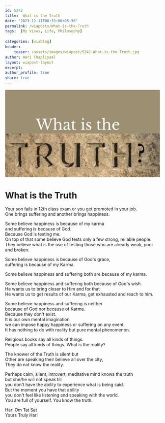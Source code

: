 ```yaml
---        
id: 5242 
title:  What is the Truth          
date: "2023-12-11T08:33:00+05:30"        
permalink: /wiaposts/What-is-the-Truth      
tags:  [My Views, Life, Philosophy]         
        
categories: [wiablog] 
header:        
    teaser: /assets/images/wiapost/5242-What-is-the-Truth.jpg        
author: Hari Thapliyaal        
layout: wiapost-layout
excerpt:        
author_profile: true        
share: true        
---        
```

      
![What is the Truth](/assets/images/wiapost/5242-What-is-the-Truth.jpg)	   
    
# What is the Truth   
    
Your son fails in 12th class exam or you get promoted in your job.    
One brings suffering and another brings happiness.


Some believe happiness is because of my karma    
and suffering is because of God.    
Because God is testing me.    
On top of that some believe God tests 
only a few strong, reliable people.  
They believe what is the use of testing those 
who are already weak, poor and broken.  
   
Some believe happiness is because of God's grace,    
suffering is because of my Karma.  
   
Some believe happiness and suffering 
both are because of my karma.  
   
Some believe happiness and suffering both because of God's wish.    
He wants us to bring closer to Him and for that    
He wants us to get results of our Karma, get exhausted and reach to him.  
   
Some believe happiness and suffering is neither   
because of God nor because of Karma.    
Because they don't exist.    
It is our own mental imagination    
we can impose happy happiness or suffering on any event.    
It has nothing to do with reality but pure mental phenomenon.  
   
Religious books say all kinds of things.    
People say all kinds of things. What is the reality?  
   
The knower of the Truth is silent but    
Other are speaking their believe all over the city,    
They do not know the reality.  
   
Perhaps calm, silent, introvert, meditative mind knows the truth    
but she/he will not speak till    
you don't have the ability to experience what is being said.    
But the moment you have that ability    
you don't feel like listening and speaking with the world.    
You are full of yourself. You know the truth.  

   
Hari Om Tat Sat   
Yours Truly Hari   
